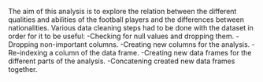 The aim of this analysis is to explore the relation between the different qualities and abilities of the football players and the differences between nationalities.
Various data cleaning steps had to be done with the dataset in order for it to be useful:
-Checking for null values and dropping them.
-Dropping non-important columns.
-Creating new columns for the analysis.
-Re-indexing a column of the data frame.
-Creating new data frames for the different parts of the analysis.
-Concatening created new data frames together.
